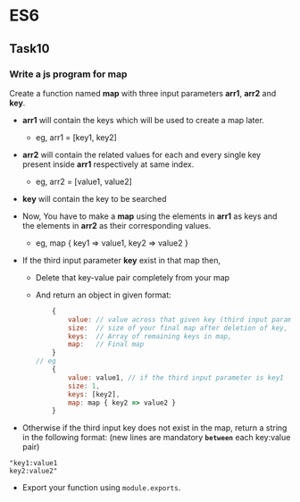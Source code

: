 # ES6
## Task10
### Write a js program for map

Create a function named **map** with three input parameters **arr1**, **arr2** and **key**.

* **arr1** will contain the keys which will be used to create a map later.
  * eg, arr1 = [key1, key2]
* **arr2** will contain the related values for each and every single key present inside **arr1** respectively at same index.
  * eg, arr2 = [value1, value2]
* **key** will contain the key to be searched

* Now, You have to make a **map** using the elements in **arr1** as keys and the elements in **arr2** as their corresponding values.
  * eg, map { key1 => value1, key2 => value2 }
* If the third input parameter **key** exist in that map then,

  * Delete that key-value pair completely from your map
  * And return an object in given format:

    ```js
        {
            value: // value across that given key (third input parameter) in the map, 
            size:  // size of your final map after deletion of key, 
            keys:  // Array of remaining keys in map, 
            map:   // Final map
        }
    // eg
        {
            value: value1, // if the third input parameter is key1
            size: 1,
            keys: [key2],
            map: map { key2 => value2 }
        }
    ```

* Otherwise if the third input key does not exist in the map, return a string in the following format: (new lines are mandatory **`between`** each key:value pair)
  
```
"key1:value1
key2:value2"
```

* Export your function using `module.exports`.